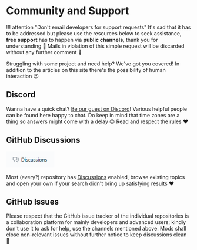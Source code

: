 # Community and Support

!!! attention "Don't email developers for support requests"
    It's sad that it has to be addressed but please use the resources below to seek assistance, **free support** has to happen via **public channels**, thank you for understanding 🥰 Mails in violation of this simple request will be discarded without any further comment 👮

Struggling with some project and need help? We've got you covered! In addition to the articles on this site there's the possibility of human interaction 😉

## Discord

Wanna have a quick chat? [Be our guest on Discord](https://discord.vigem.org)! Various helpful people can be found here happy to chat. Do keep in mind that time zones are a thing so answers might come with a delay 😉 Read and respect the rules ❤️

<!--
## Forums

Browse [the forums](https://forums.vigem.org/) to find discussions about similar issues you face or start a new conversation. You need a [GitHub](https://github.com/login) account to sign in ❤️
-->
## GitHub Discussions

![Discussions](images/msedge_1qPOS2VyOI.png)

Most (every?) repository has [Discussions](https://docs.github.com/en/discussions/collaborating-with-your-community-using-discussions/about-discussions) enabled, browse existing topics and open your own if your search didn't bring up satisfying results ❤️

## GitHub Issues

Please respect that the GitHub issue tracker of the individual repositories is a collaboration platform for mainly developers and advanced users; kindly don't use it to ask for help, use the channels mentioned above. Mods shall close non-relevant issues without further notice to keep discussions clean 👮
